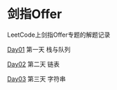 # 剑指Offer

LeetCode上剑指Offer专题的解题记录

[Day01](https://github.com/BanishedWay/leetcode/tree/main/TargetOffer/src/day01) 第一天 栈与队列

[Day02](https://github.com/BanishedWay/leetcode/tree/main/TargetOffer/src/day02) 第二天 链表

[Day03](https://github.com/BanishedWay/leetcode/tree/main/TargetOffer/src/day03) 第三天 字符串

